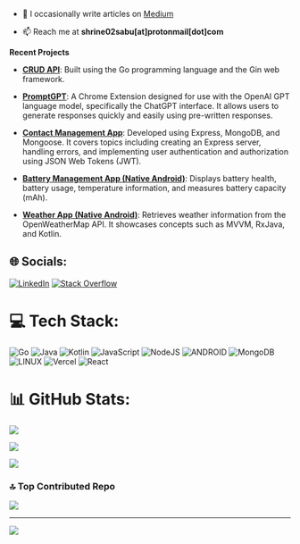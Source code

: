 
  

- 📝 I occasionally write articles on [Medium](https://medium.com/@shrine02sabu)

  

- 📫 Reach me at **shrine02sabu[at]protonmail[dot]com**

  

**Recent Projects**

  

- [**CRUD API**](https://github.com/shrine2000/go-crud): Built using the Go programming language and the Gin web framework.

- [**PromptGPT**](https://github.com/shrine2000/PromptGPT): A Chrome Extension designed for use with the OpenAI GPT language model, specifically the ChatGPT interface. It allows users to generate responses quickly and easily using pre-written responses.

- [**Contact Management App**](https://github.com/shrine2000/Express-CRUD): Developed using Express, MongoDB, and Mongoose. It covers topics including creating an Express server, handling errors, and implementing user authentication and authorization using JSON Web Tokens (JWT).

- [**Battery Management App (Native Android)**](https://github.com/shrine2000/Battery-Core): Displays battery health, battery usage, temperature information, and measures battery capacity (mAh).

- [**Weather App (Native Android)**](https://github.com/shrine2000/WeatherAppMVVM): Retrieves weather information from the OpenWeatherMap API. It showcases concepts such as MVVM, RxJava, and Kotlin.

  
  

## 🌐 Socials:

[![LinkedIn](https://img.shields.io/badge/LinkedIn-%230077B5.svg?logo=linkedin&logoColor=white)](https://linkedin.com/in/shrine-sabu) [![Stack Overflow](https://img.shields.io/badge/-Stackoverflow-FE7A16?logo=stack-overflow&logoColor=white)](https://stackoverflow.com/users/9846650/mad-lad)

  

# 💻 Tech Stack:

![Go](https://img.shields.io/badge/go-%2300ADD8.svg?style=for-the-badge&logo=go&logoColor=white)  ![Java](https://img.shields.io/badge/java-%23ED8B00.svg?style=for-the-badge&logo=java&logoColor=white)  ![Kotlin](https://img.shields.io/badge/kotlin-%230095D5.svg?style=for-the-badge&logo=kotlin&logoColor=white)  ![JavaScript](https://img.shields.io/badge/javascript-%23323330.svg?style=for-the-badge&logo=javascript&logoColor=%23F7DF1E)  ![NodeJS](https://img.shields.io/badge/node.js-6DA55F?style=for-the-badge&logo=node.js&logoColor=white)  ![ANDROID](https://img.shields.io/badge/android-%2320232a.svg?style=for-the-badge&logo=android&logoColor=%a4c639)  ![MongoDB](https://img.shields.io/badge/MongoDB-%234ea94b.svg?style=for-the-badge&logo=mongodb&logoColor=white)  ![LINUX](https://img.shields.io/badge/Linux-FCC624?style=for-the-badge&logo=linux&logoColor=black)  ![Vercel](https://img.shields.io/badge/vercel-%23000000.svg?style=for-the-badge&logo=vercel&logoColor=white)  ![React](https://img.shields.io/badge/react-%2320232a.svg?style=for-the-badge&logo=react&logoColor=%2361DAFB)

# 📊 GitHub Stats:

![](https://github-readme-stats.vercel.app/api?username=shrine2000&theme=dark&hide_border=false&include_all_commits=false&count_private=false)<br/>

![](https://github-readme-streak-stats.herokuapp.com/?user=shrine2000&theme=dark&hide_border=false)<br/>

![](https://github-readme-stats.vercel.app/api/top-langs/?username=shrine2000&theme=dark&hide_border=false&include_all_commits=false&count_private=false&layout=compact)

  

### 🔝 Top Contributed Repo

![](https://github-contributor-stats.vercel.app/api?username=shrine2000&limit=5&theme=dark&combine_all_yearly_contributions=true)

  

---

[![](https://visitcount.itsvg.in/api?id=shrine2000&icon=0&color=0)](https://visitcount.itsvg.in)
